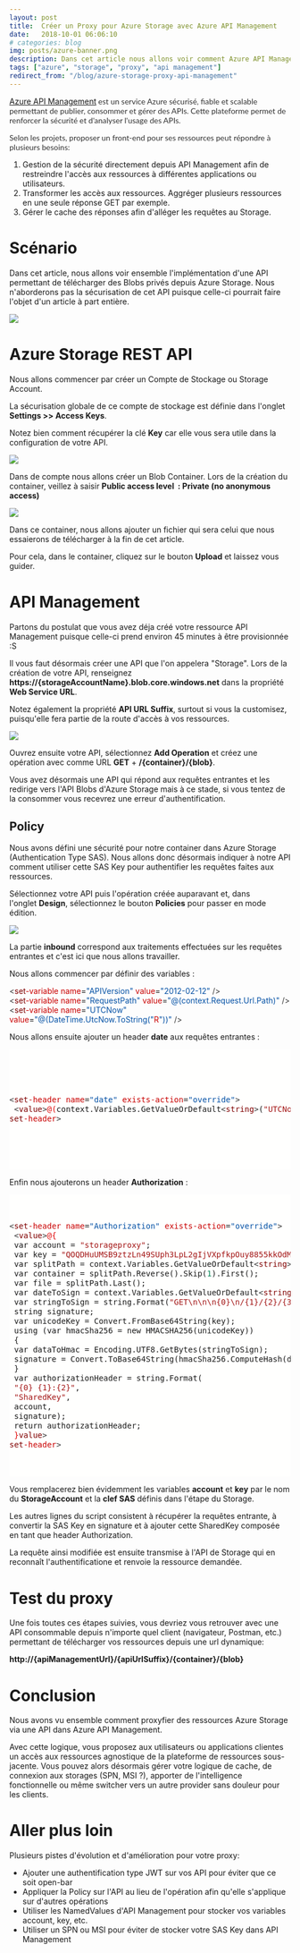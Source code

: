 ```yaml
---
layout: post
title:  Créer un Proxy pour Azure Storage avec Azure API Management
date:   2018-10-01 06:06:10
# categories: blog
img: posts/azure-banner.png
description: Dans cet article nous allons voir comment Azure API Management peut jouer le rôle de proxy entre les ressources Azure Storage et vos utilisateurs afin d'y apporter sécurité, cache, etc.
tags: ["azure", "storage", "proxy", "api management"]
redirect_from: "/blog/azure-storage-proxy-api-management"
---
```


[Azure API Management](https://azure.microsoft.com/en-in/services/api-management/)<span style="color: #333333; font-family: Lato, sans-serif;"> est un service Azure sécurisé, fiable et scalable permettant de publier, consommer et gérer des APIs. Cette plateforme permet de renforcer la sécurité et d'analyser l'usage des APIs.</span>

<span style="color: #333333; font-family: Lato, sans-serif;">Selon les projets, proposer un front-end pour ses ressources peut répondre à plusieurs besoins:</span>

1.  Gestion de la sécurité directement depuis API Management afin de restreindre l'accès aux ressources à différentes applications ou utilisateurs.
2.  Transformer les accès aux ressources. Aggréger plusieurs ressources en une seule réponse GET par exemple.
3.  Gérer le cache des réponses afin d'alléger les requêtes au Storage.

# Scénario

Dans cet article, nous allons voir ensemble l'implémentation d'une API permettant de télécharger des Blobs privés depuis Azure Storage. Nous n'aborderons pas la sécurisation de cet API puisque celle-ci pourrait faire l'objet d'un article à part entière.

![](/assets/img/posts/apim_storage_proxy.png)

# Azure Storage REST API

Nous allons commencer par créer un Compte de Stockage ou Storage Account.

La sécurisation globale de ce compte de stockage est définie dans l'onglet **Settings >> Access Keys**.

Notez bien comment récupérer la clé **Key** car elle vous sera utile dans la configuration de votre API.

![](/assets/img/posts/storage_sas_key.png)

Dans de compte nous allons créer un Blob Container. Lors de la création du container, veillez à saisir **Public access level  : Private (no anonymous access)**

![](/assets/img/posts/blob_container.png)

Dans ce container, nous allons ajouter un fichier qui sera celui que nous essaierons de télécharger à la fin de cet article.

Pour cela, dans le container, cliquez sur le bouton **Upload** et laissez vous guider.

# API Management

Partons du postulat que vous avez déja créé votre ressource API Management puisque celle-ci prend environ 45 minutes à être provisionnée :S

Il vous faut désormais créer une API que l'on appelera "Storage". Lors de la création de votre API, renseignez **https://{storageAccountName}.blob.core.windows.net** dans la propriété **Web Service URL**.

Notez également la propriété **API URL Suffix**, surtout si vous la customisez, puisqu'elle fera partie de la route d'accès à vos ressources.

![](/assets/img/posts/api_creation.png)

Ouvrez ensuite votre API, sélectionnez **Add Operation** et créez une opération avec comme URL **GET** + **/{container}/{blob}**.

Vous avez désormais une API qui répond aux requêtes entrantes et les redirige vers l'API Blobs d'Azure Storage mais à ce stade, si vous tentez de la consommer vous recevrez une erreur d'authentification.

## Policy

Nous avons défini une sécurité pour notre container dans Azure Storage (Authentication Type SAS). Nous allons donc désormais indiquer à notre API comment utiliser cette SAS Key pour authentifier les requêtes faites aux ressources.

Sélectionnez votre API puis l'opération créée auparavant et, dans l'onglet **Design**, sélectionnez le bouton **Policies** pour passer en mode édition.

![](/assets/img/posts/inbound_policies_btn.png)

La partie **inbound** correspond aux traitements effectuées sur les requêtes entrantes et c'est ici que nous allons travailler.

Nous allons commencer par définir des variables :

<div style="line-height: 17px;">

<div><span style="color: #383838;"><</span><span style="color: #800000;">set</span><span style="color: #c90000;">-variable</span> <span style="color: #c90000;">name</span>=<span style="color: #0451a5;">"APIVersion"</span> <span style="color: #c90000;">value</span>=<span style="color: #0451a5;">"2012-02-12"</span> <span style="color: #383838;">/></span></div>

<div><span style="color: #383838;"><</span><span style="color: #800000;">set</span><span style="color: #c90000;">-variable</span> <span style="color: #c90000;">name</span>=<span style="color: #0451a5;">"RequestPath"</span> <span style="color: #c90000;">value</span>=<span style="color: #0451a5;">"@(context.Request.Url.Path)"</span> <span style="color: #383838;">/></span></div>

<div><span style="color: #383838;"><</span><span style="color: #800000;">set</span><span style="color: #c90000;">-variable</span> <span style="color: #c90000;">name</span>=<span style="color: #0451a5;">"UTCNow"</span> <span style="color: #c90000;">value</span>=<span style="color: #0451a5;">"@(DateTime.UtcNow.ToString("</span><span style="color: #c90000;">R</span><span style="color: #0451a5;">"))"</span> <span style="color: #383838;">/></span></div>

</div>

Nous allons ensuite ajouter un header **date** aux requêtes entrantes :

<div style="background-color: #fffffe; font-family: Consolas, 'Courier New', monospace; line-height: 17px; white-space: pre;">

<div style="font-family: Consolas, 'Courier New', monospace; line-height: 17px;">

<pre><span style="color: #383838;"><</span><span style="color: #800000;">set</span><span style="color: #c90000;">-header</span> <span style="color: #c90000;">name</span>=<span style="color: #0451a5;">"date"</span> <span style="color: #c90000;">exists-action</span>=<span style="color: #0451a5;">"override"</span><span style="color: #383838;">></span>  
 <span style="color: #383838;"><</span><span style="color: #800000;">value</span><span style="color: #383838;">></span><span style="color: #e00000;">@(</span>context.Variables.GetValueOrDefault<span style="color: #383838;"><</span><span style="color: #800000;">string</span><span style="color: #383838;">></span>(<span style="color: #a31515;">"UTCNow"</span>)<span style="color: #e00000;">)</span><span style="color: #383838;"></</span><span style="color: #800000;">value</span><span style="color: #383838;">></span>  
<span style="color: #383838;"></</span><span style="color: #800000;">set</span><span style="color: #c90000;">-header</span><span style="color: #383838;">></span></pre>

</div>

</div>

Enfin nous ajouterons un header **Authorization** :<span style="color: #000000; font-family: Verdana, Arial, Helvetica, sans-serif;"> </span>

<div style="background-color: #fffffe; font-family: Consolas, 'Courier New', monospace; line-height: 17px; white-space: pre;">

<pre><span style="color: #383838;"><</span><span style="color: #800000;">set</span><span style="color: #c90000;">-header</span> <span style="color: #c90000;">name</span>=<span style="color: #0451a5;">"Authorization"</span> <span style="color: #c90000;">exists-action</span>=<span style="color: #0451a5;">"override"</span><span style="color: #383838;">></span>  
 <span style="color: #383838;"><</span><span style="color: #800000;">value</span><span style="color: #383838;">></span><span style="color: #e00000;">@{</span>  
 var account = <span style="color: #a31515;">"storageproxy"</span>;  
 var key = <span style="color: #a31515;">"QOQDHuUMSB9ztzLn49SUph3LpL2gIjVXpfkpOuy8855kkOdMvlvgz7mJ9S2F6zPgN6nCSPdiy0+AgHQFeetBmQ=="</span>;  
 var splitPath = context.Variables.GetValueOrDefault<span style="color: #383838;"><</span><span style="color: #800000;">string</span><span style="color: #383838;">></span>(<span style="color: #a31515;">"RequestPath"</span>).Split(<span style="color: #a31515;">'/'</span>);  
 var container = splitPath.Reverse().Skip(<span style="color: #09885a;">1</span>).First();  
 var file = splitPath.Last();  
 var dateToSign = context.Variables.GetValueOrDefault<span style="color: #383838;"><</span><span style="color: #800000;">string</span><span style="color: #383838;">></span>(<span style="color: #a31515;">"UTCNow"</span>);  
 var stringToSign = string.Format(<span style="color: #a31515;">"GET\n\n\n{0}\n/{1}/{2}/{3}"</span>, dateToSign, account, container, file);  
 string signature;  
 var unicodeKey = Convert.FromBase64String(key);  
 using (var hmacSha256 = new HMACSHA256(unicodeKey))  
 {  
 var dataToHmac = Encoding.UTF8.GetBytes(stringToSign);  
 signature = Convert.ToBase64String(hmacSha256.ComputeHash(dataToHmac));  
 }  
 var authorizationHeader = string.Format(  
 <span style="color: #a31515;">"{0} {1}:{2}"</span>,  
 <span style="color: #a31515;">"SharedKey"</span>,  
 account,  
 signature);  
 return authorizationHeader;  
 <span style="color: #e00000;">}</span><span style="color: #383838;"></</span><span style="color: #800000;">value</span><span style="color: #383838;">></span>  
<span style="color: #383838;"></</span><span style="color: #800000;">set</span><span style="color: #c90000;">-header</span><span style="color: #383838;">></span></pre>

</div>

Vous remplacerez bien évidemment les variables **account** et **key** par le nom du **StorageAccount** et la **clef SAS** définis dans l'étape du Storage.

Les autres lignes du script consistent à récupérer la requêtes entrante, à convertir la SAS Key en signature et à ajouter cette SharedKey composée en tant que header Authorization.

La requête ainsi modifiée est ensuite transmise à l'API de Storage qui en reconnaît l'authentificatione et renvoie la ressource demandée.

# Test du proxy

Une fois toutes ces étapes suivies, vous devriez vous retrouver avec une API consommable depuis n'importe quel client (navigateur, Postman, etc.) permettant de télécharger vos ressources depuis une url dynamique:

**http://{apiManagementUrl}/{apiUrlSuffix}/{container}/{blob}**

# Conclusion

Nous avons vu ensemble comment proxyfier des ressources Azure Storage via une API dans Azure API Management.

Avec cette logique, vous proposez aux utilisateurs ou applications clientes un accès aux ressources agnostique de la plateforme de ressources sous-jacente. Vous pouvez alors désormais gérer votre logique de cache, de connexion aux storages (SPN, MSI ?), apporter de l'intelligence fonctionnelle ou même switcher vers un autre provider sans douleur pour les clients.

# Aller plus loin

Plusieurs pistes d'évolution et d'amélioration pour votre proxy:

*   Ajouter une authentification type JWT sur vos API pour éviter que ce soit open-bar
*   Appliquer la Policy sur l'API au lieu de l'opération afin qu'elle s'applique sur d'autres opérations
*   Utiliser les NamedValues d'API Management pour stocker vos variables account, key, etc.
*   Utiliser un SPN ou MSI pour éviter de stocker votre SAS Key dans API Management